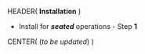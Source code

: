 HEADER( __Installation__ )

- Install for *__seated__* operations - Step __1__

CENTER( (*to be updated*) )